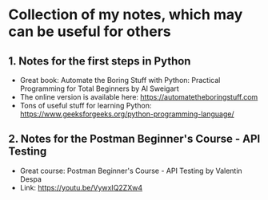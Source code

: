 # Collection of my notes, which may can be useful for others

## 1. Notes for the first steps in Python
- Great book: Automate the Boring Stuff with Python: Practical Programming for Total Beginners by Al Sweigart
- The online version is available here: https://automatetheboringstuff.com
- Tons of useful stuff for learning Python: https://www.geeksforgeeks.org/python-programming-language/

## 2. Notes for the Postman Beginner's Course - API Testing
- Great course: Postman Beginner's Course - API Testing by Valentin Despa
- Link: https://youtu.be/VywxIQ2ZXw4

